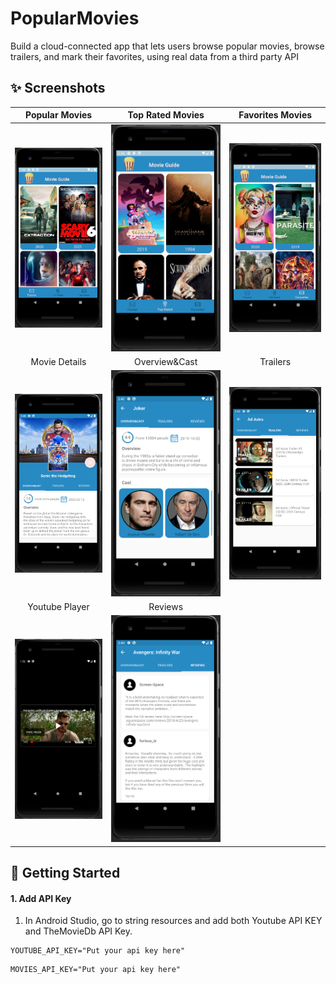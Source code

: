 # PopularMovies
 Build a cloud-connected app that lets users browse popular movies, browse trailers, and mark their favorites, using real data from a third party API
## ✨ Screenshots
| Popular Movies | Top Rated Movies |  Favorites Movies |
|:-:|:-:|:-:|
| ![1](screenshots/Popular.PNG?raw=true) | ![2](screenshots/Top_rated.PNG?raw=true) | ![3](screenshots/Favourites.PNG?raw=true) |
| Movie Details | Overview&Cast |  Trailers |
| ![4](screenshots/Movie_details.PNG?raw=true) | ![5](screenshots/Overview_cast.PNG?raw=true) | ![6](screenshots/Trailers.PNG?raw=true) |
| Youtube Player | Reviews |
| ![7](screenshots/Youtube.PNG?raw=true) | ![8](screenshots/Reviews.PNG?raw=true) |

## 🚀 Getting Started

#### 1. Add API Key
1.  In Android Studio, go to string resources and add both Youtube API KEY and TheMovieDb API Key.
```
YOUTUBE_API_KEY="Put your api key here"
```
```
MOVIES_API_KEY="Put your api key here"
```
